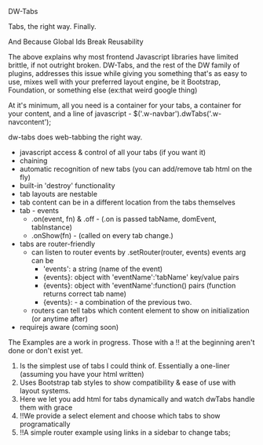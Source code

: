DW-Tabs

Tabs, the right way. Finally.

And Because Global Ids Break Reusability

The above explains why most frontend Javascript libraries have limited
brittle, if not outright broken. DW-Tabs, and the rest of
the DW family of plugins, addresses this issue while giving you something
that's as easy to use, mixes well with your preferred layout engine, be it
Bootstrap, Foundation, or something else (ex:that weird google thing)

At it's minimum, all you need is a container for your tabs, a container for
your content, and a line of javascript - $('.w-navbar').dwTabs('.w-navcontent');

dw-tabs does web-tabbing the right way.

* javascript access & control of all your tabs (if you want it)
* chaining
* automatic recognition of new tabs (you can add/remove tab html on the fly)
* built-in 'destroy' functionality
* tab layouts are nestable
* tab content can be in a different location from the tabs themselves
* tab - events
  * .on(event, fn) & .off - (.on is passed tabName, domEvent, tabInstance)
  * .onShow(fn) - (called on every tab change.)
* tabs are router-friendly
  * can listen to router events by .setRouter(router, events) events arg can be
    * 'events': a string (name of the event)
    * {events}: object with 'eventName':'tabName' key/value pairs
    * {events}: object with 'eventName':function() pairs (function returns correct tab name)
    * {events}: - a combination of the previous two.
  * routers can tell tabs which content element to show on initialization (or anytime after)
* requirejs aware (coming soon)

The Examples are a work in progress. Those with a !! at the beginning aren't done or don't exist yet.

1. Is the simplest use of tabs I could think of. Essentially a one-liner (assuming you have your html written)
2. Uses Bootstrap tab styles to show compatibility & ease of use with layout systems.
3. Here we let you add html for tabs dynamically and watch dwTabs handle them with grace
4. !!We provide a select element and choose which tabs to show programatically
5. !!A simple router example using links in a sidebar to change tabs;

